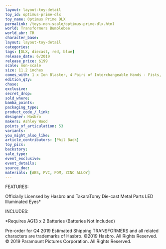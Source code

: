 ```yaml
---
layout: layout-toy-detail 
toy_id: optimus-prime-dlx
toy_name: Optimus Prime DLX
permalink: /toys-non-scale/optimus-prime-dlx.html
world: Transformers Bumblebee
world_abr: TR
character_base: 
layout: layout-toy-detail
categories: 
tags: [DLX, diecast, red, blue]
release_date: 6/2019
release_price: $199 
scale: non-scale
size: 11.2 inches
comes_with: 1 x Ion Blaster, 4 Pairs of Interchangeable Hands - Fists, Relaxed, Spread, Weapon Holding, 1 x Left Command Hand, 1 x Action Stand with Base
edition_qty: 
chase: 
exclusive: 
secret_drop: 
sold_where: 
bamba_points: 
packaging_type: 
product_code_/_link: 
designer: Hasbro
makers: Ashley Wood
points_of_articulation: 53
variants: 
you_might_also_like: 
article_contributors: [Phil Back]
toy_pics: 
backstory: 
sale_type: 
event_exclusive: 
event_details: 
source_doc: 
materials: [ABS, PVC, POM, ZINC ALLOY]
---
```

FEATURES:

Officially Licensed by Hasbro and TakaraTomy 
Die-cast Metal Parts 
LED Illuminated Eyes*

INCLUDES:


*Requires AG13 x 2 Batteries (Batteries Not Included)

Pre-order for Q4 2019 Estimated Shipping
TRANSFORMERS and all related characters are trademarks of Hasbro. ©2019 Hasbro. All Rights Reserved. © 2019 Paramount Pictures Corporation. All Rights Reserved.
